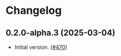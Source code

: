 # Changelog

## 0.2.0-alpha.3 (2025-03-04)

- Initial version. ([#470](https://github.com/OpenZeppelin/contracts-wizard/pull/470))
